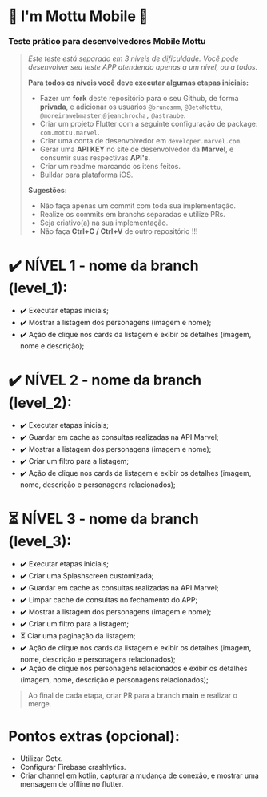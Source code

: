 
# 🛵 I'm Mottu Mobile 🛵

### Teste prático para desenvolvedores Mobile Mottu


> *Este teste está separado em 3 níveis de dificuldade. Você pode desenvolver seu teste APP atendendo apenas a um nível, ou a todos.*
>
> **Para todos os níveis você deve executar algumas etapas iniciais:**
>- Fazer um **fork** deste repositório para o seu Github, de forma **privada**, e adicionar os usuarios `@brunosmm`, `@BetoMottu`, `@moreirawebmaster`,`@jeanchrocha,` `@astraube`.
>- Criar um projeto Flutter com a seguinte configuração de package: `com.mottu.marvel`.
>- Criar uma conta de desenvolvedor em `developer.marvel.com`.
>- Gerar uma **API KEY** no site de desenvolvedor da **Marvel**, e consumir suas respectivas **API's**.
>- Criar um readme marcando os itens feitos.
>- Buildar para plataforma iOS.
>
> **Sugestões:**
>- Não faça apenas um commit com toda sua implementação.
>- Realize os commits em branchs separadas e utilize PRs.
>- Seja criativo(a) na sua implementação.
>- Não faça **Ctrl+C / Ctrl+V** de outro repositório !!!



# ✔️ NÍVEL 1 - nome da branch (level_1):
- ✔️ Executar etapas iniciais;
- ✔️ Mostrar a listagem dos personagens (imagem e nome);
- ✔️ Ação de clique nos cards da listagem e exibir os detalhes (imagem, nome e descrição);


# ✔️ NÍVEL 2 - nome da branch (level_2):
- ✔️ Executar etapas iniciais;
- ✔️ Guardar em cache as consultas realizadas na API Marvel;
- ✔️ Mostrar a listagem dos personagens (imagem e nome);
- ✔️ Criar um filtro para a listagem;
- ✔️ Ação de clique nos cards da listagem e exibir os detalhes (imagem, nome, descrição e personagens relacionados);


# ⏳ NÍVEL 3 - nome da branch (level_3):
- ✔️ Executar etapas iniciais;
- ✔️ Criar uma Splashscreen customizada;
- ✔️ Guardar em cache as consultas realizadas na API Marvel;
- ✔️ Limpar cache de consultas no fechamento do APP;
- ✔️ Mostrar a listagem dos personagens (imagem e nome);
- ✔️ Criar um filtro para a listagem;
- ⏳ Ciar uma paginação da listagem;
- ✔️ Ação de clique nos cards da listagem e exibir os detalhes (imagem, nome, descrição e personagens relacionados);
- ✔️ Ação de clique nos personagens relacionados e exibir os detalhes (imagem, nome, descrição e personagens relacionados);

> Ao final de cada etapa, criar PR para a branch **main** e realizar o merge.

# Pontos extras (opcional):
- Utilizar Getx.
- Configurar Firebase crashlytics.
- Criar channel em kotlin, capturar a mudança de conexão, e mostrar uma mensagem de offline no flutter.
